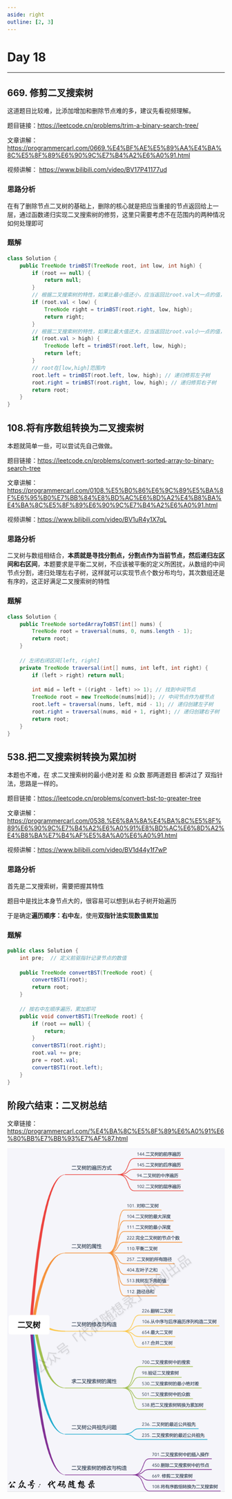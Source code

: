 ```yaml
---
aside: right
outline: [2, 3]
---
```


# Day 18

---

## 669. 修剪二叉搜索树

这道题目比较难，比添加增加和删除节点难的多，建议先看视频理解。

题目链接：https://leetcode.cn/problems/trim-a-binary-search-tree/

文章讲解：https://programmercarl.com/0669.%E4%BF%AE%E5%89%AA%E4%BA%8C%E5%8F%89%E6%90%9C%E7%B4%A2%E6%A0%91.html

视频讲解： https://www.bilibili.com/video/BV17P41177ud

### 思路分析

在有了删除节点二叉树的基础上，删除的核心就是把应当重接的节点返回给上一层，通过函数递归实现二叉搜索树的修剪，这里只需要考虑不在范围内的两种情况如何处理即可

### 题解

```java
class Solution {
    public TreeNode trimBST(TreeNode root, int low, int high) {
        if (root == null) {
            return null;
        }
        // 根据二叉搜索树的特性，如果比最小值还小，应当返回比root.val大一点的值，即返回右子树
        if (root.val < low) {
            TreeNode right = trimBST(root.right, low, high);
            return right;
        }
        // 根据二叉搜索树的特性，如果比最大值还大，应当返回比root.val小一点的值，即返回左子树
        if (root.val > high) {
            TreeNode left = trimBST(root.left, low, high);
            return left;
        }
        // root在[low,high]范围内
        root.left = trimBST(root.left, low, high); // 递归修剪左子树
        root.right = trimBST(root.right, low, high); // 递归修剪右子树
        return root;
    }
}
```

## 108.将有序数组转换为二叉搜索树

本题就简单一些，可以尝试先自己做做。

题目链接：https://leetcode.cn/problems/convert-sorted-array-to-binary-search-tree

文章讲解：https://programmercarl.com/0108.%E5%B0%86%E6%9C%89%E5%BA%8F%E6%95%B0%E7%BB%84%E8%BD%AC%E6%8D%A2%E4%B8%BA%E4%BA%8C%E5%8F%89%E6%90%9C%E7%B4%A2%E6%A0%91.html

视频讲解：https://www.bilibili.com/video/BV1uR4y1X7qL

### 思路分析

二叉树与数组相结合，**本质就是寻找分割点，分割点作为当前节点，然后递归左区间和右区间**，本题要求是平衡二叉树，不应该被平衡的定义所困扰，从数组的中间节点分割，递归处理左右子树，这样就可以实现节点个数分布均匀，其次数组还是有序的，这正好满足二叉搜索树的特性

### 题解

```java
class Solution {
	public TreeNode sortedArrayToBST(int[] nums) {
		TreeNode root = traversal(nums, 0, nums.length - 1);
		return root;
	}

	// 左闭右闭区间[left, right]
	private TreeNode traversal(int[] nums, int left, int right) {
		if (left > right) return null;

		int mid = left + ((right - left) >> 1); // 找到中间节点
		TreeNode root = new TreeNode(nums[mid]); // 中间节点作为根节点
		root.left = traversal(nums, left, mid - 1); // 递归创建左子树
		root.right = traversal(nums, mid + 1, right); // 递归创建右子树
		return root;
	}
}
```

## 538.把二叉搜索树转换为累加树

本题也不难，在 求二叉搜索树的最小绝对差 和 众数 那两道题目 都讲过了 双指针法，思路是一样的。

题目链接：https://leetcode.cn/problems/convert-bst-to-greater-tree

文章讲解：https://programmercarl.com/0538.%E6%8A%8A%E4%BA%8C%E5%8F%89%E6%90%9C%E7%B4%A2%E6%A0%91%E8%BD%AC%E6%8D%A2%E4%B8%BA%E7%B4%AF%E5%8A%A0%E6%A0%91.html

视频讲解：https://www.bilibili.com/video/BV1d44y1f7wP

### 思路分析

首先是二叉搜索树，需要把握其特性

题目中是找比本身节点大的，很容易可以想到从右子树开始遍历

于是确定**遍历顺序：右中左**，使用**双指针法实现数值累加**

### 题解

```java
public class Solution {
    int pre;  // 定义前驱指针记录节点的数值

    public TreeNode convertBST(TreeNode root) {
        convertBST1(root);
        return root;
    }

    // 按右中左顺序遍历，累加即可
    public void convertBST1(TreeNode root) {
        if (root == null) {
            return;
        }
        convertBST1(root.right);
        root.val += pre;
        pre = root.val;
        convertBST1(root.left);
    }
}
```

## 阶段六结束：二叉树总结

文章链接：https://programmercarl.com/%E4%BA%8C%E5%8F%89%E6%A0%91%E6%80%BB%E7%BB%93%E7%AF%87.html

<img src="../../思维导图总结/二叉树总结.png" style="width:650px;margin:0px auto"/>

